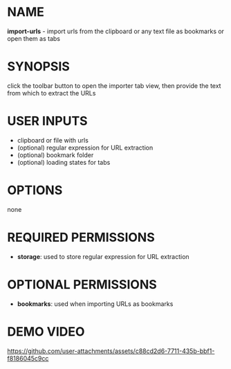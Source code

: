 # NAME

**import-urls** - import urls from the clipboard or any text file as bookmarks or open them as tabs 

# SYNOPSIS

click the toolbar button to open the importer tab view, then provide the text from which to extract the URLs

# USER INPUTS

- clipboard or file with urls
- (optional) regular expression for URL extraction
- (optional) bookmark folder 
- (optional) loading states for tabs

# OPTIONS

none

# REQUIRED PERMISSIONS

- **storage**: used to store regular expression for URL extraction

# OPTIONAL PERMISSIONS

- **bookmarks**: used when importing URLs as bookmarks

# DEMO VIDEO

https://github.com/user-attachments/assets/c88cd2d6-7711-435b-bbf1-f8186045c9cc
